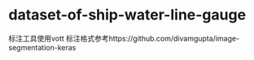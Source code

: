 # dataset-of-ship-water-line-gauge
标注工具使用vott
标注格式参考https://github.com/divamgupta/image-segmentation-keras
